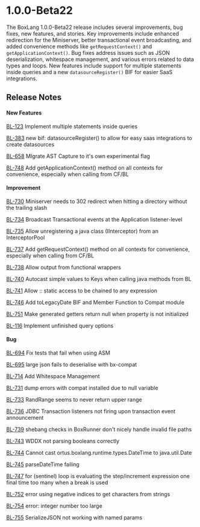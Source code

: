 # 1.0.0-Beta22

The BoxLang 1.0.0-Beta22 release includes several improvements, bug fixes, new features, and stories. Key improvements include enhanced redirection for the Miniserver, better transactional event broadcasting, and added convenience methods like `getRequestContext()` and `getApplicationContext()`. Bug fixes address issues such as JSON deserialization, whitespace management, and various errors related to data types and loops. New features include support for multiple statements inside queries and a new `datasourceRegister()` BIF for easier SaaS integrations.

## Release Notes

#### New Features

[BL-123](https://ortussolutions.atlassian.net/browse/BL-123) Implement multiple statements inside queries

[BL-383](https://ortussolutions.atlassian.net/browse/BL-383) new bif: datasourceRegister() to allow for easy saas integrations to create datasources

[BL-658](https://ortussolutions.atlassian.net/browse/BL-658) MIgrate AST Capture to it's own experimental flag

[BL-748](https://ortussolutions.atlassian.net/browse/BL-748) Add getApplicationContext() method on all contexts for convenience, especially when calling from CF/BL

#### Improvement

[BL-730](https://ortussolutions.atlassian.net/browse/BL-730) Miniserver needs to 302 redirect when hitting a directory without the trailing slash

[BL-734](https://ortussolutions.atlassian.net/browse/BL-734) Broadcast Transactional events at the Application listener-level

[BL-735](https://ortussolutions.atlassian.net/browse/BL-735) Allow unregistering a java class (IInterceptor) from an InterceptorPool

[BL-737](https://ortussolutions.atlassian.net/browse/BL-737) Add getRequestContext() method on all contexts for convenience, especially when calling from CF/BL

[BL-738](https://ortussolutions.atlassian.net/browse/BL-738) Allow output from functional wrappers

[BL-740](https://ortussolutions.atlassian.net/browse/BL-740) Autocast simple values to Keys when calling java methods from BL

[BL-741](https://ortussolutions.atlassian.net/browse/BL-741) Allow :: static access to be chained to any expression

[BL-746](https://ortussolutions.atlassian.net/browse/BL-746) Add toLegacyDate BIF and Member Function to Compat module

[BL-751](https://ortussolutions.atlassian.net/browse/BL-751) Make generated getters return null when property is not initialized

[BL-116](https://ortussolutions.atlassian.net/browse/BL-116) Implement unfinished query options

#### Bug

[BL-694](https://ortussolutions.atlassian.net/browse/BL-694) Fix tests that fail when using ASM

[BL-695](https://ortussolutions.atlassian.net/browse/BL-695) large json fails to deserialise with bx-compat

[BL-714](https://ortussolutions.atlassian.net/browse/BL-714) Add Whitespace Management

[BL-731](https://ortussolutions.atlassian.net/browse/BL-731) dump errors with compat installed due to null variable

[BL-733](https://ortussolutions.atlassian.net/browse/BL-733) RandRange seems to never return upper range

[BL-736](https://ortussolutions.atlassian.net/browse/BL-736) JDBC Transaction listeners not firing upon transaction event announcement

[BL-739](https://ortussolutions.atlassian.net/browse/BL-739) shebang checks in BoxRunner don't nicely handle invalid file paths

[BL-743](https://ortussolutions.atlassian.net/browse/BL-743) WDDX not parsing booleans correctly

[BL-744](https://ortussolutions.atlassian.net/browse/BL-744) Cannot cast ortus.boxlang.runtime.types.DateTime to java.util.Date

[BL-745](https://ortussolutions.atlassian.net/browse/BL-745) parseDateTime failing

[BL-747](https://ortussolutions.atlassian.net/browse/BL-747) for (sentinel) loop is evaluating the step/increment expression one final time too many when a break is used

[BL-752](https://ortussolutions.atlassian.net/browse/BL-752) error using negative indices to get characters from strings

[BL-754](https://ortussolutions.atlassian.net/browse/BL-754) error: integer number too large

[BL-755](https://ortussolutions.atlassian.net/browse/BL-755) SerializeJSON not working with named params
